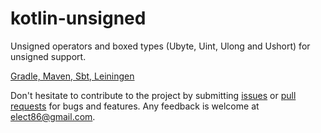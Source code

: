 # kotlin-unsigned

Unsigned operators and boxed types (Ubyte, Uint, Ulong and Ushort) for unsigned support.

[Gradle, Maven, Sbt, Leiningen](https://jitpack.io/#elect86/kotlin-unsigned/v2.0)


Don't hesitate to contribute to the project by submitting [issues](https://github.com/kotlin-graphics/kotlin-unsigned/issues) or [pull requests](https://github.com/kotlin-graphics/kotlin-unsigned/pulls) for bugs and features. Any feedback is welcome at [elect86@gmail.com](mailto://elect86@gmail.com).
